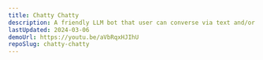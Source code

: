 ```yaml
---
title: Chatty Chatty
description: A friendly LLM bot that user can converse via text and/or speech to learn different languages.
lastUpdated: 2024-03-06
demoUrl: https://youtu.be/aVbRqxHJIhU
repoSlug: chatty-chatty
---
```

